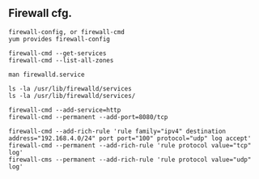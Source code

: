 Firewall cfg.
-------------

    firewall-config, or firewall-cmd
    yum provides firewall-config

    firewall-cmd --get-services
    firewall-cmd --list-all-zones

    man firewalld.service

    ls -la /usr/lib/firewalld/services
    ls -la /usr/lib/firewalld/services/

    firewall-cmd --add-service=http
    firewall-cmd --permanent --add-port=8080/tcp

    firewall-cmd --add-rich-rule 'rule family="ipv4" destination address="192.168.4.0/24" port port="100" protocol="udp" log accept'
    firewall-cmd --permanent --add-rich-rule 'rule protocol value="tcp" log'
    firewall-cms --permanent --add-rich-rule 'rule protocol value="udp" log'

